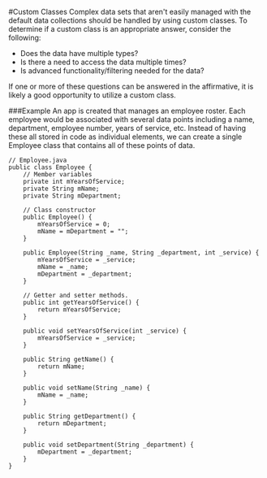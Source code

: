 #Custom Classes
Complex data sets that aren't easily managed with the default data collections should be handled by using custom classes. To determine if a custom class is an appropriate answer, consider the following:

* Does the data have multiple types?
* Is there a need to access the data multiple times?
* Is advanced functionality/filtering needed for the data?

If one or more of these questions can be answered in the affirmative, it is likely a good opportunity to utilize a custom class.

###Example
An app is created that manages an employee roster. Each employee would be associated with several data points including a name, department, employee number, years of service, etc. Instead of having these all stored in code as individual elements, we can create a single Employee class that contains all of these points of data.

```
// Employee.java
public class Employee {
	// Member variables
	private int mYearsOfService;
	private String mName;
	private String mDepartment;
	
	// Class constructor
	public Employee() {
		mYearsOfService = 0;
		mName = mDepartment = "";
	}
	
	public Employee(String _name, String _department, int _service) {
		mYearsOfService = _service;
		mName = _name;
		mDepartment = _department;
	}
	
	// Getter and setter methods.
	public int getYearsOfService() {
		return mYearsOfService;
	}
	
	public void setYearsOfService(int _service) {
		mYearsOfService = _service;
	}
	
	public String getName() {
		return mName;
	}
	
	public void setName(String _name) {
		mName = _name;
	}
	
	public String getDepartment() {
		return mDepartment;
	}
	
	public void setDepartment(String _department) {
		mDepartment = _department;
	}
}
```